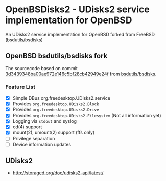 # OpenBSDisks2 - UDisks2 service implementation for OpenBSD
An UDisks2 service implementation for OpenBSD forked from FreeBSD (bsdutils/bsdisks)

## OpenBSD bsdutils/bsdisks fork

The sourcecode based on commit [3d3439348ba00ae972e146c5bf28cb42949e24f](https://foss.heptapod.net/bsdutils/bsdisks/-/commit/93d3439348ba00ae972e146c5bf28cb42949e24f) from [bsdutils/bsdisks](https://foss.heptapod.net/bsdutils/bsdisks).

### Feature List
 - [X] Simple DBus org.freedesktop.UDisks2.service
 - [X] Provides `org.freedesktop.UDisks2.Block`
 - [X] Provides `org.freedesktop.UDisks2.Drive`
 - [X] Provides `org.freedesktop.UDisks2.Filesystem` (Not all information yet)
 - [X] Logging via `stdout` and syslog
 - [X] cd(4) support
 - [X] mount(2), umount(2) support (ffs only)
 - [ ] Privilege separation
 - [ ] Device information updates

## UDisks2

- http://storaged.org/doc/udisks2-api/latest/
